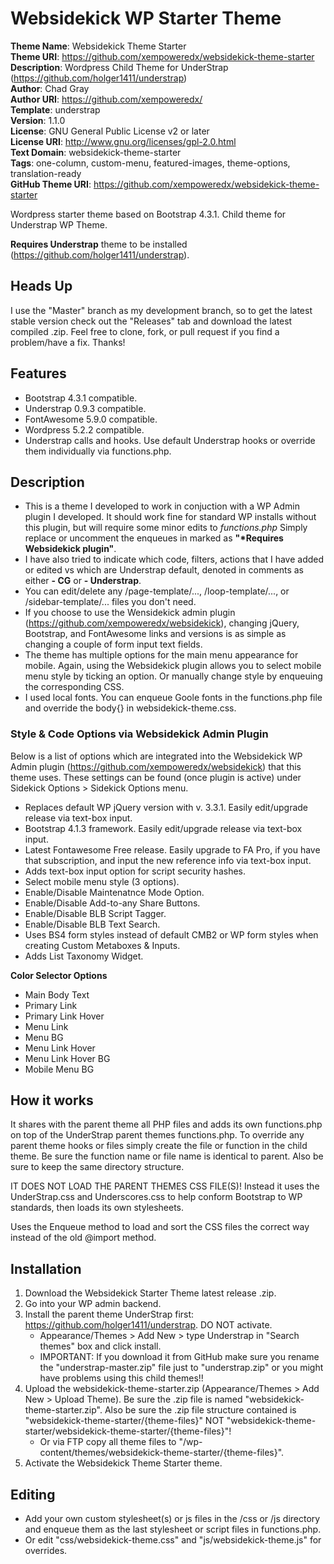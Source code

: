 # Websidekick WP Starter Theme

**Theme Name**:    Websidekick Theme Starter<br/>
**Theme URI**:     https://github.com/xempoweredx/websidekick-theme-starter<br/>
**Description**:   Wordpress Child Theme for UnderStrap (https://github.com/holger1411/understrap)<br/>
**Author**:        Chad Gray<br/>
**Author URI**:    https://github.com/xempoweredx/<br/>
**Template**:      understrap<br/>
**Version**:       1.1.0<br/>
**License**:       GNU General Public License v2 or later<br/>
**License URI**:   http://www.gnu.org/licenses/gpl-2.0.html<br/>
**Text Domain**:   websidekick-theme-starter<br/>
**Tags**:          one-column, custom-menu, featured-images, theme-options, translation-ready<br/>
**GitHub Theme URI**: https://github.com/xempoweredx/websidekick-theme-starter<br/>

Wordpress starter theme based on Bootstrap 4.3.1. Child theme for Understrap WP Theme.

**Requires Understrap** theme to be installed (https://github.com/holger1411/understrap).

## Heads Up

I use the "Master" branch as my development branch, so to get the latest stable version check out the "Releases" tab and download the latest compiled .zip. Feel free to clone, fork, or pull request if you find a problem/have a fix. Thanks!

## Features

- Bootstrap 4.3.1 compatible.
- Understrap 0.9.3 compatible.
- FontAwesome 5.9.0 compatible.
- Wordpress 5.2.2 compatible.
- Understrap calls and hooks. Use default Understrap hooks or override them individually via functions.php.

## Description

- This is a theme I developed to work in conjuction with a WP Admin plugin I developed. It should work fine for standard WP installs without this plugin, but will require some minor edits to *functions.php* Simply replace or uncomment the enqueues in marked as **"*Requires Websidekick plugin"**. 
- I have also tried to indicate which code, filters, actions that I have added or edited vs which are Understrap default, denoted in comments as either **- CG** or **- Understrap**.
- You can edit/delete any /page-template/..., /loop-template/..., or /sidebar-template/... files you don't need.
- If you choose to use the Wensidekick admin plugin (https://github.com/xempoweredx/websidekick), changing jQuery, Bootstrap, and FontAwesome links and versions is as simple as changing a couple of form input text fields.
- The theme has multiple options for the main menu appearance for mobile. Again, using the Websidekick plugin allows you to select mobile menu style by ticking an option. Or manually change style by enqueuing the corresponding CSS.
- I used local fonts. You can enqueue Goole fonts in the functions.php file and override the body{} in websidekick-theme.css.

### Style & Code Options via Websidekick Admin Plugin

Below is a list of options which are integrated into the Websidekick WP Admin plugin (https://github.com/xempoweredx/websidekick) that this theme uses. These settings can be found (once plugin is active) under Sidekick Options > Sidekick Options menu.

- Replaces default WP jQuery version with v. 3.3.1. Easily edit/upgrade release via text-box input.
- Bootstrap 4.1.3 framework. Easily edit/upgrade release via text-box input.
- Latest Fontawesome Free release. Easily upgrade to FA Pro, if you have that subscription, and input the new reference info via text-box input.
- Adds text-box input option for script security hashes.
- Select mobile menu style (3 options).
- Enable/Disable Maintenatnce Mode Option.
- Enable/Disable Add-to-any Share Buttons.
- Enable/Disable BLB Script Tagger.
- Enable/Disable BLB Text Search.
- Uses BS4 form styles instead of default CMB2 or WP form styles when creating Custom Metaboxes & Inputs.
- Adds List Taxonomy Widget.

**Color Selector Options**

- Main Body Text
- Primary Link
- Primary Link Hover
- Menu Link
- Menu BG
- Menu Link Hover
- Menu Link Hover BG
- Mobile Menu BG

## How it works

It shares with the parent theme all PHP files and adds its own functions.php on top of the UnderStrap parent themes functions.php. To override any parent theme hooks or files simply create the file or function in the child theme. Be sure the function name or file name is identical to parent. Also be sure to keep the same directory structure.

IT DOES NOT LOAD THE PARENT THEMES CSS FILE(S)!
Instead it uses the UnderStrap.css and Underscores.css to help conform Bootstrap to WP standards, then loads its own stylesheets.

Uses the Enqueue method to load and sort the CSS files the correct way instead of the old @import method.

## Installation
1. Download the Websidekick Starter Theme latest release .zip.
2. Go into your WP admin backend.
3. Install the parent theme UnderStrap first: https://github.com/holger1411/understrap. DO NOT activate.
    - Appearance/Themes > Add New > type Understrap in "Search themes" box and click install.
    - IMPORTANT: If you download it from GitHub make sure you rename the "understrap-master.zip" file just to "understrap.zip" or you might have problems using this child themes!!
4. Upload the websidekick-theme-starter.zip (Appearance/Themes > Add New > Upload Theme). Be sure the .zip file is named "websidekick-theme-starter.zip". Also be sure the .zip file structure contained is "websidekick-theme-starter/{theme-files}" NOT "websidekick-theme-starter/websidekick-theme-starter/{theme-files}"!
    - Or via FTP copy all theme files to "/wp-content/themes/websidekick-theme-starter/{theme-files}".
5. Activate the Websidekick Theme Starter theme.

## Editing
- Add your own custom stylesheet(s) or js files in the /css or /js directory and enqueue them as the last stylesheet or script files in functions.php. 
- Or edit "css/websidekick-theme.css" and "js/websidekick-theme.js" for overrides.
